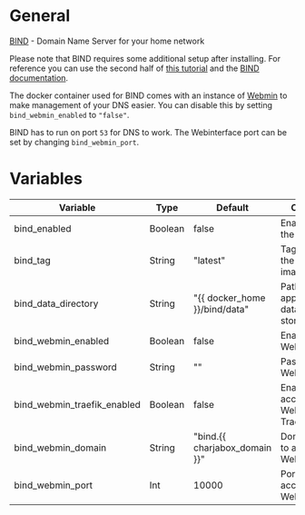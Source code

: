 # General
[BIND](https://www.isc.org/bind/) - Domain Name Server for your home network

Please note that BIND requires some additional setup after installing. For reference you can use the second half of [this tutorial](http://www.damagehead.com/blog/2015/04/28/deploying-a-dns-server-using-docker/) and the [BIND documentation](https://kb.isc.org/docs/aa-01031).

The docker container used for BIND comes with an instance of [Webmin](http://www.webmin.com/) to make management of your DNS easier. You can disable this by setting `bind_webmin_enabled` to `"false"`.

BIND has to run on port `53` for DNS to work. The Webinterface port can be set by changing `bind_webmin_port`.

# Variables

| Variable                    | Type    | Default                       | Comment                                     |
|-----------------------------|---------|-------------------------------|---------------------------------------------|
| bind_enabled                | Boolean | false                         | Enable/Disable the application              |
| bind_tag                    | String  | "latest"                      | Tag to use for the docker image                  |
| bind_data_directory         | String  | "{{ docker_home }}/bind/data" | Path were application data should be stored |
| bind_webmin_enabled         | Boolean | false                         | Enable/Disable Webmin                       |
| bind_webmin_password        | String  | ""                            | Password for Webmin                         |
| bind_webmin_traefik_enabled | Boolean | false                         | Enable/Disable access to Webmin via Traefik |
| bind_webmin_domain          | String  | "bind.{{ charjabox_domain }}" | Domain used to access the Webmin            |
| bind_webmin_port            | Int     | 10000                         | Port used to access Webmin                  |
